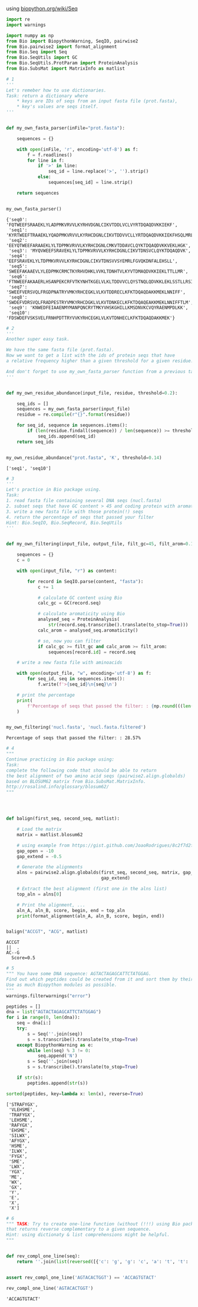 using [biopython.org/wiki/Seq](https://biopython.org/wiki/Seq)


```python
import re
import warnings

import numpy as np
from Bio import BiopythonWarning, SeqIO, pairwise2
from Bio.pairwise2 import format_alignment
from Bio.Seq import Seq
from Bio.SeqUtils import GC
from Bio.SeqUtils.ProtParam import ProteinAnalysis
from Bio.SubsMat import MatrixInfo as matlist
```


```python
# 1
'''
Let's remeber how to use dictionaries.
Task: return a dictionary where 
    * keys are IDs of seqs from an input fasta file (prot.fasta),
    * key's values are seqs itself. 
'''


def my_own_fasta_parser(inFile="prot.fasta"):

    sequences = {}

    with open(inFile, 'r', encoding='utf-8') as f:
        f = f.readlines()
        for line in f:
            if '>' in line:
                seq_id = line.replace('>', '').strip()
            else:
                sequences[seq_id] = line.strip()

    return sequences


my_own_fasta_parser()
```




    {'seq0': 'FQTWEEFSRAAEKLYLADPMKVRVVLKYRHVDGNLCIKVTDDLVCLVYRTDQAQDVKKIEKF',
     'seq1': 'KYRTWEEFTRAAEKLYQADPMKVRVVLKYRHCDGNLCIKVTDDVVCLLYRTDQAQDVKKIEKFHSQLMRLMELKVTDNKECLKFKTDQAQEAKKMEKLNNIFFTLM',
     'seq2': 'EEYQTWEEFARAAEKLYLTDPMKVRVVLKYRHCDGNLCMKVTDDAVCLQYKTDQAQDVKKVEKLHGK',
     'seq3': 'MYQVWEEFSRAVEKLYLTDPMKVRVVLKYRHCDGNLCIKVTDNSVCLQYKTDQAQDVK',
     'seq4': 'EEFSRAVEKLYLTDPMKVRVVLKYRHCDGNLCIKVTDNSVVSYEMRLFGVQKDNFALEHSLL',
     'seq5': 'SWEEFAKAAEVLYLEDPMKCRMCTKYRHVDHKLVVKLTDNHTVLKYVTDMAQDVKKIEKLTTLLMR',
     'seq6': 'FTNWEEFAKAAERLHSANPEKCRFVTKYNHTKGELVLKLTDDVVCLQYSTNQLQDVKKLEKLSSTLLRSI',
     'seq7': 'SWEEFVERSVQLFRGDPNATRYVMKYRHCEGKLVLKVTDDRECLKFKTDQAQDAKKMEKLNNIFF',
     'seq8': 'SWDEFVDRSVQLFRADPESTRYVMKYRHCDGKLVLKVTDNKECLKFKTDQAQEAKKMEKLNNIFFTLM',
     'seq9': 'KNWEDFEIAAENMYMANPQNCRYTMKYVHSKGHILLKMSDNVKCVQYRAENMPDLKK',
     'seq10': 'FDSWDEFVSKSVELFRNHPDTTRYVVKYRHCEGKLVLKVTDNHECLKFKTDQAQDAKKMEK'}




```python
# 2
'''
Another super easy task.

We have the same fasta file (prot.fasta).
Now we want to get a list with the ids of protein seqs that have 
a relative frequency higher than a given threshold for a given residue.

And don't forget to use my_own_fasta_parser function from a previous task!
'''


def my_own_residue_abundance(input_file, residue, threshold=0.2):

    seq_ids = []
    sequences = my_own_fasta_parser(input_file)
    residue = re.compile(r"{}".format(residue))

    for seq_id, sequence in sequences.items():
        if (len(residue.findall(sequence)) / len(sequence)) >= threshold:
            seq_ids.append(seq_id)
    return seq_ids


my_own_residue_abundance("prot.fasta", 'K', threshold=0.14)
```




    ['seq1', 'seq10']




```python
# 3
'''
Let's practice in Bio package using.
Task:
1. read fasta file containing several DNA seqs (nucl.fasta)
2. subset seqs that have GC content > 45 and coding protein with aromaticity > 0.01
3. write a new fasta file with those protein(!) seqs
4. return the percentage of seqs that passed your filter
Hint: Bio.SeqIO, Bio.SeqRecord, Bio.SeqUtils
'''


def my_own_filtering(input_file, output_file, filt_gc=45, filt_arom=0.125):

    sequences = {}
    c = 0

    with open(input_file, "r") as content:

        for record in SeqIO.parse(content, "fasta"):
            c += 1

            # calculate GC content using Bio
            calc_gc = GC(record.seq)

            # calculate aromaticity using Bio
            analysed_seq = ProteinAnalysis(
                str(record.seq.transcribe().translate(to_stop=True)))
            calc_arom = analysed_seq.aromaticity()

            # so, now you can filter
            if calc_gc >= filt_gc and calc_arom >= filt_arom:
                sequences[record.id] = record.seq

    # write a new fasta file with aminoacids

    with open(output_file, "w", encoding='utf-8') as f:
        for seq_id, seq in sequences.items():
            f.write(f'>{seq_id}\n{seq}\n')

    # print the percentage
    print(
        f'Percentage of seqs that passed the filter: : {np.round(((len(sequences)/c)*100),2)}%'
    )


my_own_filtering('nucl.fasta', 'nucl.fasta.filtered')
```

    Percentage of seqs that passed the filter: : 28.57%
    


```python
# 4
"""
Continue practicing in Bio package using:
Task:
complete the following code that should be able to return 
the best alignment of two amino acid seqs (pairwise2.align.globalds)
based on BLOSUM62 matrix from Bio.SubsMat.MatrixInfo.
http://rosalind.info/glossary/blosum62/
"""




def balign(first_seq, second_seq, matlist):

    # Load the matrix
    matrix = matlist.blosum62

    # using example from https://gist.github.com/JoaoRodrigues/8c2f7d2fc5ae38fc9cb2
    gap_open = -10
    gap_extend = -0.5

    # Generate the alignments
    alns = pairwise2.align.globalds(first_seq, second_seq, matrix, gap_open,
                                    gap_extend)

    # Extract the best alignment (first one in the alns list)
    top_aln = alns[0]

    # Print the alignment, ...
    aln_A, aln_B, score, begin, end = top_aln
    print(format_alignment(aln_A, aln_B, score, begin, end))


balign("ACCGT", "ACG", matlist)
```

    ACCGT
    ||  .
    AC--G
      Score=0.5
    
    


```python
# 5
""" You have some DNA sequence: AGTACTAGAGCATTCTATGGAG.
Find out which peptides could be created from it and sort them by their length.
Use as much Biopython modules as possible.
"""
warnings.filterwarnings("error")

peptides = []
dna = list("AGTACTAGAGCATTCTATGGAG")
for i in range(0, len(dna)):
    seq = dna[i:]
    try:
        s = Seq(''.join(seq))
        s = s.transcribe().translate(to_stop=True)
    except BiopythonWarning as e:
        while len(seq) % 3 != 0:
            seq.append('N')
        s = Seq(''.join(seq))
        s = s.transcribe().translate(to_stop=True)

    if str(s):
        peptides.append(str(s))

sorted(peptides, key=lambda x: len(x), reverse=True)
```




    ['STRAFYGX',
     'VLEHSME',
     'TRAFYGX',
     'LEHSME',
     'RAFYGX',
     'EHSME',
     'SILWX',
     'AFYGX',
     'HSME',
     'ILWX',
     'FYGX',
     'SME',
     'LWX',
     'YGX',
     'ME',
     'WX',
     'GX',
     'Y',
     'E',
     'X',
     'X']




```python
# 6
""" TASK: Try to create one-line function (without (!!!) using Bio package) 
that returns reverse complementary to a given sequence. 
Hint: using dictionaty & list comprehensions might be helpful.
"""


def rev_compl_one_line(seq):
    return ''.join(list(reversed([{'c': 'g', 'g': 'c', 'a': 't', 't': 'a'}[s] for s in list(seq.lower().strip())]))).upper()


assert rev_compl_one_line('AGTACACTGGT') == 'ACCAGTGTACT'

rev_compl_one_line('AGTACACTGGT')
```




    'ACCAGTGTACT'


